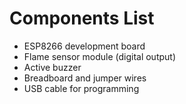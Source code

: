 # Components List

- ESP8266 development board 
- Flame sensor module (digital output)
- Active buzzer
- Breadboard and jumper wires
- USB cable for programming
